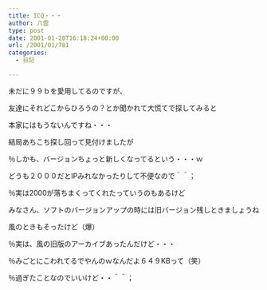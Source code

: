 ```yaml
---
title: ICQ・・・
author: 八雲
type: post
date: 2001-01-28T16:18:24+00:00
url: /2001/01/781
categories:
  - 日記

---
```

未だに９９ｂを愛用してるのですが、
  
友達にそれどこからひろうの？とか聞かれて大慌てで探してみると
  
本家にはもうないんですね・・・
  
結局あちこち探し回って見付けましたが
  
％しかも、バージョンちょっと新しくなってるという・・・ｗ
  
どうも２０００だとIPみれなかったりして不便なので＾＾；
  
％実は2000が落ちまくってくれたっていうのもあるけど
  
みなさん、ソフトのバージョンアップの時には旧バージョン残しときましょうね
  
風のときもそったけど（爆）
  
％実は、風の旧版のアーカイブあったんだけど・・・
  
％みごとにこわれてるでやんのｗなんだよ６４９KBって（笑）
  
％過ぎたことなのでいいけど・・＾＾；